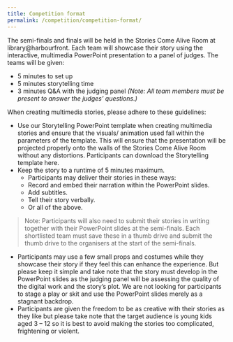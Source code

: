 ```yaml
---
title: Competition format
permalink: /competition/competition-format/
---
```


The semi-finals and finals will be held in the Stories Come Alive Room at library@harbourfront. Each team will showcase their story using the interactive, multimedia PowerPoint presentation to a panel of judges. The teams will be given:

- 5 minutes to set up
- 5 minutes storytelling time 
- 3 minutes Q&A with the judging panel *(Note: All team members must be present to answer the judges’ questions.)*

When creating multimedia stories, please adhere to these guidelines:

- Use our Storytelling PowerPoint template when creating multimedia stories and ensure that the visuals/ animation used fall within the parameters of the template. This will ensure that the presentation will be projected properly onto the walls of the Stories Come Alive Room without any distortions. Participants can download the Storytelling template here. 
- Keep the story to a runtime of 5 minutes maximum.
    - Participants may deliver their stories in these ways:
    - Record and embed their narration within the PowerPoint slides.
    - Add subtitles. 
    - Tell their story verbally. 
    - Or all of the above. 

> Note: Participants will also need to submit their stories in writing together with their PowerPoint slides at the semi-finals. Each shortlisted team must save these in a thumb drive and submit the thumb drive to the organisers at the start of the semi-finals.

- Participants may use a few small props and costumes while they showcase their story if they feel this can enhance the experience. But please keep it simple and take note that the story must develop in the PowerPoint slides as the judging panel will be assessing the quality of the digital work and the story’s plot. We are not looking for participants to stage a play or skit and use the PowerPoint slides merely as a stagnant backdrop.
- Participants are given the freedom to be as creative with their stories as they like but please take note that the target audience is young kids aged 3 – 12 so it is best to avoid making the stories too complicated, frightening or violent. 